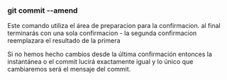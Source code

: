 ### git commit --amend
Este comando utiliza el área de preparacion para la confirmacion.
al final terminarás con una sola  confirmacion - la segunda confirmacion reemplazara el resultado de la primera

Si no hemos hecho cambios desde la última confirmación entonces la instantánea o el commit lucirá exactamente igual y lo único que cambiaremos será el mensaje del commit.